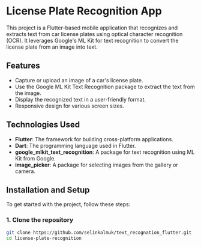 # License Plate Recognition App

This project is a Flutter-based mobile application that recognizes and extracts text from car license plates using optical character recognition (OCR). It leverages Google's ML Kit for text recognition to convert the license plate from an image into text.

## Features
- Capture or upload an image of a car's license plate.
- Use the Google ML Kit Text Recognition package to extract the text from the image.
- Display the recognized text in a user-friendly format.
- Responsive design for various screen sizes.

## Technologies Used
- **Flutter**: The framework for building cross-platform applications.
- **Dart**: The programming language used in Flutter.
- **google_mlkit_text_recognition**: A package for text recognition using ML Kit from Google.
- **image_picker**: A package for selecting images from the gallery or camera.

## Installation and Setup

To get started with the project, follow these steps:

### 1. Clone the repository
```bash
git clone https://github.com/selinkalmuk/text_recognation_flutter.git
cd license-plate-recognition
